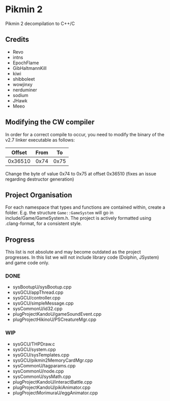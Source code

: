 # Pikmin 2
Pikmin 2 decompilation to C++/C

## Credits
- Revo
- intns
- EpochFlame
- GibHaltmannKill
- kiwi
- shibboleet
- wowjinxy
- nerduminer
- sodium
- JHawk
- Meeo

## Modifying the CW compiler
In order for a correct compile to occur, you need to modify the binary of the v2.7 linker executable as follows:

| Offset | From | To |
| :---: | :---: | :---: |
| 0x36510 | 0x74 | 0x75 |

Change the byte of value 0x74 to 0x75 at offset 0x36510 (fixes an issue regarding destructor generation)

## Project Organisation
For each namespace that types and functions are contained within, create a folder. E.g. the structure `Game::GameSystem` will go in include/Game/GameSystem.h.
The project is actively formatted using .clang-format, for a consistent style.

## Progress
This list is not absolute and may become outdated as the project progresses. In this list we will not include library code (Dolphin, JSystem) and game code only.

### DONE
- sysBootupU/sysBootup.cpp
- sysGCU/appThread.cpp
- sysGCU/controller.cpp
- sysGCU/simpleMessage.cpp
- sysCommonU/id32.cpp
- plugProjectKandoU/gameSoundEvent.cpp
- plugProjectHikinoU/PSCreatureMgr.cpp

### WIP
- sysGCU/THPDraw.c
- sysGCU/system.cpp
- sysGCU/sysTemplates.cpp
- sysGCU/pikmin2MemoryCardMgr.cpp
- sysCommonU/tagparams.cpp
- sysCommonU/node.cpp
- sysCommonU/sysMath.cpp
- plugProjectKandoU/interactBattle.cpp
- plugProjectKandoU/pikiAnimator.cpp
- plugProjectMorimuraU/eggAnimator.cpp
